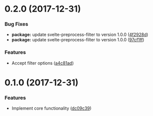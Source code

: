 <a name="0.2.0"></a>
# 0.2.0 (2017-12-31)


### Bug Fixes

* **package:** update svelte-preprocess-filter to version 1.0.0 ([4f2928d](https://github.com/ls-age/svelte-preprocess-less/commits/4f2928d))
* **package:** update svelte-preprocess-filter to version 1.0.0 ([97cf1ff](https://github.com/ls-age/svelte-preprocess-less/commits/97cf1ff))


### Features

* Accept filter options ([a4c81ad](https://github.com/ls-age/svelte-preprocess-less/commits/a4c81ad))




<a name="0.1.0"></a>
# 0.1.0 (2017-12-31)


### Features

* Implement core functionality ([dc09c39](https://github.com/ls-age/svelte-preprocess-less/commits/dc09c39))



